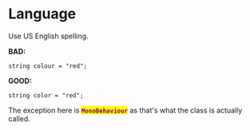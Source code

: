 # Language

Use US English spelling.

**BAD:**

```
string colour = "red";
```

**GOOD:**

```
string color = "red";
```

The exception here is <mark style="color:purple;">**`MonoBehaviour`**</mark> as that's what the class is actually called.
